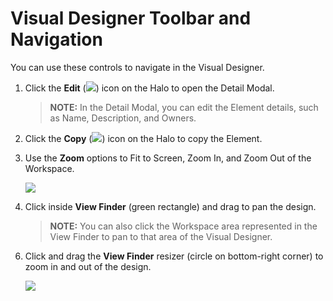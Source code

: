 # Visual Designer Toolbar and Navigation

You can use these controls to navigate in the Visual Designer.

1.  Click the **Edit** (![](Resources/Images/VD_Edit.png)) icon on the
    Halo to open the Detail Modal.
    
    >**NOTE:** In the Detail Modal, you can edit the Element details,
    such as Name, Description, and Owners.

<!-- end list -->

2.  Click the **Copy** (![](Resources/Images/VD_Copy.png)) icon on the
    Halo to copy the Element.

3.  Use the **Zoom** options to Fit to Screen, Zoom In, and Zoom Out of
    the Workspace.
    
    ![](Resources/Images/VD_Zoom.png)

4.  Click inside **View Finder** (green rectangle) and drag to pan the
    design.
    
    >**NOTE:** You can also click the Workspace area represented in the
    View Finder to pan to that area of the Visual Designer.

<!-- end list -->

6.  Click and drag the **View Finder** resizer (circle on bottom-right
    corner) to zoom in and out of the design.
    
    ![](Resources/Images/VD_drag_pan2.400x157.gif)
